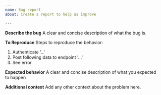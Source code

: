 ```yaml
---
name: Bug report
about: Create a report to help us improve

---
```


**Describe the bug**
A clear and concise description of what the bug is.

**To Reproduce**
Steps to reproduce the behavior:
1. Authenticate '...'
2. Post following data to endpoint '...'
3. See error

**Expected behavior**
A clear and concise description of what you expected to happen

**Additional context**
Add any other context about the problem here.
